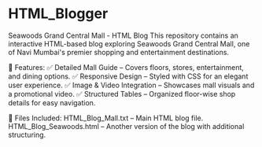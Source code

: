 # HTML_Blogger
Seawoods Grand Central Mall - HTML Blog
This repository contains an interactive HTML-based blog exploring Seawoods Grand Central Mall, one of Navi Mumbai's premier shopping and entertainment destinations.

🌟 Features:
✅ Detailed Mall Guide – Covers floors, stores, entertainment, and dining options.
✅ Responsive Design – Styled with CSS for an elegant user experience.
✅ Image & Video Integration – Showcases mall visuals and a promotional video.
✅ Structured Tables – Organized floor-wise shop details for easy navigation.

📂 Files Included:
HTML_Blog_Mall.txt – Main HTML blog file.
HTML_Blog_Seawoods.html – Another version of the blog with additional structuring.
